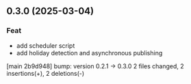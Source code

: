## 0.3.0 (2025-03-04)

### Feat

- add scheduler script
- add holiday detection and asynchronous publishing

[main 2b9d948] bump: version 0.2.1 → 0.3.0
 2 files changed, 2 insertions(+), 2 deletions(-)

